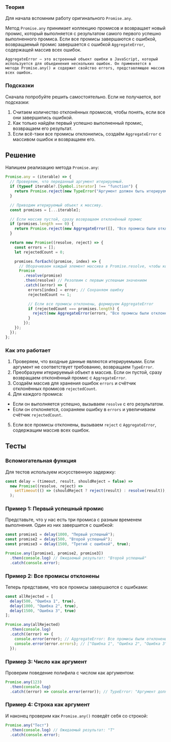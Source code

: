 ### Теория

Для начала вспомним работу оригинального `Promise.any`.

Метод `Promise.any` принимает коллекцию промисов и возвращает новый промис, который выполняется с результатом самого первого успешно выполненного промиса. Если все промисы завершаются с ошибкой, возвращаемый промис завершается с ошибкой `AggregateError`, содержащей массив всех ошибок.

```text
AggregateError — это встроенный объект ошибки в JavaScript, который используется для объединения нескольких ошибок. Он применяется в методе Promise.any() и содержит свойство errors, представляющее массив всех ошибок.
```

### Подсказки

Сначала попробуйте решить самостоятельно. Если не получается, вот подсказки:

1. Считаем количество отклонённых промисов, чтобы понять, если все они завершились ошибкой.
2. Как только найдём первый успешно выполненный промис, возвращаем его результат.
3. Если всё-таки все промисы отклонились, создаём `AggregateError` с массивом ошибок и возвращаем его.

## Решение

Напишем реализацию метода `Promise.any`:

```js
Promise.any = (iterable) => {
  // Проверяем, что переданный аргумент итерируемый.
  if (typeof iterable?.[Symbol.iterator] !== "function") {
    return Promise.reject(new TypeError("Аргумент должен быть итерируемым"));
  }

  // Приводим итерируемый объект к массиву.
  const promises = [...iterable];

  // Если массив пустой, сразу возвращаем отклонённый промис
  if (promises.length === 0) {
    return Promise.reject(new AggregateError([], "Все промисы были отклонены"));
  }

  return new Promise((resolve, reject) => {
    const errors = [];
    let rejectedCount = 0;

    promises.forEach((promise, index) => {
      // Оборачиваем каждый элемент массива в Promise.resolve, чтобы корректно обрабатывать непромисы
      Promise
        .resolve(promise)
        .then(resolve) // Резолвим с первым успешным значением
        .catch((error) => {
          errors[index] = error; // Сохраняем ошибку
          rejectedCount += 1;

          // Если все промисы отклонены, формируем AggregateError
          if (rejectedCount === promises.length) {
            reject(new AggregateError(errors, "Все промисы были отклонены"));
          }
        });
    });
  });
};
```

### Как это работает

1. Проверяем, что входные данные являются итерируемыми. Если аргумент не соответствует требованию, возвращаем `TypeError`.
2. Преобразуем итерируемый объект в массив. Если он пустой, сразу возвращаем отклонённый промис с `AggregateError`.
3. Создаём массив для хранения ошибок `errors` и счётчик отклонённых промисов `rejectedCount`.
4. Для каждого промиса:
  - Если он выполняется успешно, вызываем `resolve` с его результатом.
  - Если он отклоняется, сохраняем ошибку в `errors` и увеличиваем счётчик `rejectedCount`.
5. Если все промисы отклонены, вызываем `reject` с `AggregateError`, содержащим массив всех ошибок.

## Тесты

### Вспомогательная функция

Для тестов используем искусственную задержку:

```js
const delay = (timeout, result, shouldReject = false) =>
  new Promise((resolve, reject) =>
    setTimeout(() => (shouldReject ? reject(result) : resolve(result)), timeout)
  );
```

### Пример 1: Первый успешный промис

Представьте, что у нас есть три промиса с разным временем выполнения. Один из них завершится с ошибкой:

```js
const promise1 = delay(1000, "Первый успешный");
const promise2 = delay(500, "Второй успешный");
const promise3 = delay(1500, "Третий с ошибкой", true);

Promise.any([promise1, promise2, promise3])
  .then(console.log) // Ожидаемый результат: "Второй успешный"
  .catch(console.error);
```

### Пример 2: Все промисы отклонены

Теперь представим, что все промисы завершаются с ошибками:

```js
const allRejected = [
  delay(500, "Ошибка 1", true),
  delay(1000, "Ошибка 2", true),
  delay(1500, "Ошибка 3", true)
];

Promise.any(allRejected)
  .then(console.log)
  .catch((error) => {
    console.error(error); // AggregateError: Все промисы были отклонены
    console.error(error.errors); // ["Ошибка 1", "Ошибка 2", "Ошибка 3"]
  });
```

### Пример 3: Число как аргумент

Проверим поведение полифила с числом как аргументом:

```js
Promise.any(123)
  .then(console.log)
  .catch((error) => console.error(error)); // TypeError: "Аргумент должен быть итерируемым"
```

### Пример 4: Строка как аргумент

И наконец проверим как `Promise.any()` поведёт себя со строкой:

```js
Promise.any("Тест")
  .then(console.log) // Ожидаемый результат: "Т"
  .catch(console.error);
```
